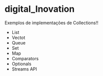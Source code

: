 # digital_Inovation
Exemplos de implementações de Collections!!

* List
* Vectot
* Queue
* Set
* Map
* Comparators
* Optionals
* Streams API